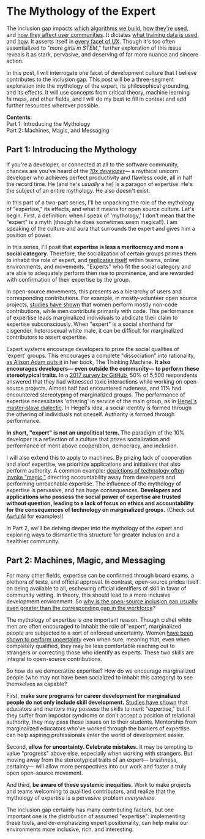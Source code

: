 # The Mythology of the Expert

The inclusion gap impacts [which algorithms we build](https://github.com/daviddao/awful-ai), [how they're used](https://points.datasociety.net/dont-call-ai-magic-142da16db408), and [how they affect user communities](https://www.triple-c.at/index.php/tripleC/article/view/439/641). It dictates [what training data is used](https://twitter.com/ylecun/status/1274782757907030016?s=20), and [how](https://xkcd.com/1838/). It asserts itself in [every facet of UX](https://uxdesign.cc/diversity-and-inclusion-are-critical-in-design-60fc4a5abb4a?gi=4a084f5c38d5). Though it's too often essentialized to "*more girls in STEM*," further exploration of this issue reveals it as stark, pervasive, and deserving of far more nuance and sincere action. 

In this post, I will interrogate one facet of development culture that I believe contributes to the inclusion gap. This post will be a three-segment exploration into the mythology of the expert, its philosophical grounding, and its effects. It will use concepts from critical theory, machine learning fairness, and other fields, and I will do my best to fill in context and add further resources wherever possible.

**Contents**:   
Part 1: Introducing the Mythology      
Part 2: Machines, Magic, and Messaging  

## Part 1: Introducing the Mythology

If you're a developer, or connected at all to the software community, chances are you've heard of the *[10x developer](https://blog.codegiant.io/how-to-become-a-10x-engineer-492fa3f57101?gi=292c35358684)*— a mythical unicorn developer who achieves perfect productivity and flawless code, all in half the record time. He (and he's *usually* a he) is a paragon of expertise. He's the subject of an entire mythology. He also doesn't exist.

In this part of a two-part series, I'll be unpacking the role of the mythology of "expertise," its effects, and what it means for open source culture. Let's begin. First, a definition: when I speak of 'mythology,' I don't mean that the "expert" is a myth (though he does sometimes seem magical!). I am speaking of the culture and aura that surrounds the expert and gives him a position of power. 

In this series, I'll posit that **expertise is less a meritocracy and more a social category**. Therefore, the socialization of certain groups primes them to inhabit the role of expert, and [replicates itself](https://www.cambridge.org/core/books/cambridge-handbook-of-expertise-and-expert-performance/sociologicalphilosophical-perspective-on-expertise-the-acquisition-of-expertise-through-socialization/282E283535B03CCC7147D6CBEE937590) within teams, online environments, and movements. "Experts" who fit the social category and are able to adequately perform then rise to prominence, and are rewarded with confirmation of their expertise by the group. 


In open-source movements, this presents as a hierarchy of users and corresponding contributions. For example, in mostly-volunteer open source projects, [studies have shown](https://link.springer.com/chapter/10.1007/978-3-319-39225-7_13) that women perform mostly non-code contributions, while men contribute primarily with code. This performance of expertise leads marginalized individuals to abdicate their claim to expertise subconsciously. When "expert" is a social shorthand for cisgender, heterosexual white male, it can be difficult for marginalized contributors to assert expertise. 

Expert systems encourage developers to prize the social qualities of 'expert' groups. This encourages a complete "dissociation" into rationality, [as Alison Adam puts it](https://books.google.com/books/about/Artificial_Knowing.html?id=IVLmW1C7oGEC) in her book, The Thinking Machine. **It also encourages developers— even outside the community— to perform these stereotypical traits.** In a [2017 survey by GitHub](https://opensourcesurvey.org/2017/), 50% of 5,500 respondents answered that they had witnessed toxic interactions while working on open-source projects. Almost half had encountered rudeness, and 11% had encountered stereotyping of marginalized groups. The performance of expertise necessitates 'othering' in service of the main group, as in [Hegel's master-slave dialectic](https://muse.jhu.edu/article/174870/pdf). In Hegel's idea, a social identity is formed through the othering of individuals not oneself. Authority is formed through performance. 

**In short, "expert" is not an unpolitical term.** The paradigm of the 10% developer is a reflection of a culture that prizes socialization and performance of merit above cooperation, democracy, and inclusion. 

I will also extend this to apply to machines. By prizing lack of cooperation and aloof expertise, we prioritize applications and initiatives that also perform authority. A common example: [depictions of technology often invoke "magic,"](https://papers.ssrn.com/sol3/papers.cfm?abstract_id=3040201#references-widget) directing accountability away from developers and performing unreachable expertise. The influence of the mythology of expertise is pervasive, and has huge consequences. **Developers and applications who possess the social power of expertise are trusted without question, leading to a lack of focus on ethics and accountability for the consequences of technology on marginalized groups.** (Check out [AwfulAI](https://github.com/daviddao/awful-ai) for examples!)

In Part 2, we'll be delving deeper into the mythology of the expert and exploring ways to dismantle this structure for greater inclusion and a healthier community. 

## Part 2: Machines, Magic, and Messaging

For many other fields, expertise can be confirmed through board exams, a plethora of tests, and official approval. In contrast, open-source prides itself on being available to all, eschewing official identifiers of skill in favor of community vetting. In theory, this should lead to a more inclusive development environment. So [why is the open-source inclusion gap usually even greater than the corresponding gap in the workforce](https://www.wired.com/2017/06/diversity-open-source-even-worse-tech-overall/)? 

The mythology of expertise is one important reason. Though cishet white men are often encouraged to inhabit the role of 'expert', marginalized people are subjected to a sort of enforced uncertainty. Women [have been shown to perform uncertainty](https://www.theatlantic.com/magazine/archive/2014/05/the-confidence-gap/359815/) even when sure, meaning that, even when completely qualified, they may be less comfortable reaching out to strangers or correcting those who identify as experts. These two skills are integral to open-source contributions.

So how do we democratize expertise? How do we encourage marginalized people (who may not have been socialized to inhabit this category) to see themselves as capable?

First, **make sure programs for career development for marginalized people do not only include skill development.** [Studies have shown](https://journals.sagepub.com/doi/abs/10.1177/105268461102100405) that educators and mentors may possess the skills to merit "expertise," but if they suffer from impostor syndrome or don't accept a position of relational authority, they may pass these issues on to their students. Mentorship from marginalized educators who've worked through the barriers of expertise can help aspiring professionals enter the world of development easier. 

Second, **allow for uncertainty. Celebrate mistakes.** It may be tempting to value "progress" above else, especially when working with strangers. But moving away from the stereotypical traits of an expert— brashness, certainty— will allow more perspectives into our work and foster a truly open open-source movement.

And third, **be aware of these systemic inequities.** Work to make projects and teams welcoming to qualified contributors, and realize that the mythology of expertise is a pervasive problem *everywhere.* 

The inclusion gap certainly has many contributing factors, but one important one is the distribution of assumed "expertise": implementing these tools, and de-emphasizing expert positionality, can help make our environments more inclusive, rich, and interesting. 

